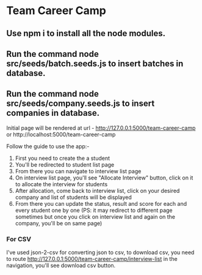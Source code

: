 # Team Career Camp

## Use npm i to install all the node modules.

## Run the command node src/seeds/batch.seeds.js to insert batches in database.
## Run the command node src/seeds/company.seeds.js to insert companies in database.

Initial page will be rendered at url - http://127.0.0.1:5000/team-career-camp or http://localhost:5000/team-career-camp

Follow the guide to use the app:-

1. First you need to create the a student
2. You'll be redirected to student list page
3. From there you can navigate to interview list page
4. On interview list page, you'll see "Allocate Interview" button, click on it to allocate the interview for students
5. After allocation, come back to interview list, click on your desired company and list of students will be displayed
6. From there you can update the status, result and score for each and every student one by one (PS: it may redirect to different page sometimes but once you click on interview list and again on the company, you'll be on same page)

### For CSV

I've used json-2-csv for converting json to csv, to download csv, you need to route http://127.0.0.1:5000/team-career-camp/interview-list in the navigation, you'll see download csv button.
